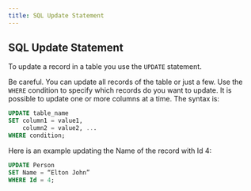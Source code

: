 ```yaml
---
title: SQL Update Statement
---
```

## SQL Update Statement

To update a record in a table you use the `UPDATE` statement. 

Be careful. You can update all records of the table or just a few. Use the `WHERE` condition to specify which records do you want to update. It is possible to update one or more columns at a time. The syntax is:

```sql
UPDATE table_name
SET column1 = value1, 
    column2 = value2, ...
WHERE condition;
```

Here is an example updating the Name of the record with Id 4:

```sql
UPDATE Person
SET Name = “Elton John”
WHERE Id = 4;
```



